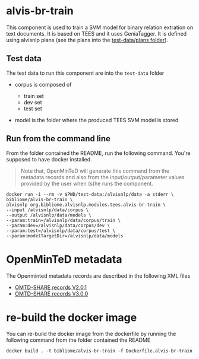 # alvis-br-train

This component is used to train a SVM model for binary relation extration on text documents. It is based on TEES and it uses GeniaTagger. It is defined using alvisnlp plans (see the plans into the [test-data/plans folder](test-data/plans)).

## Test data
The test data to run this component are into the `test-data` folder
 
* corpus is composed of
	* train set
	* dev set
	* test set

* model is the folder where the produced TEES SVM  model is stored

## Run from the command line

From the folder contained the README, run the following command. You're supposed to have docker installed.
> Note that, OpenMinTeD will generate this command from the metadata records and also from the input/output/parameter values provided by the user when (s)he runs the component. 

```
docker run -i --rm -v $PWD/test-data:/alvisnlp/data -a stderr \
bibliome/alvis-br-train \
alvisnlp org.bibliome.alvisnlp.modules.tees.alvis-br-train \
--input /alvisnlp/data/corpus \
--output /alvisnlp/data/models \
--param:train=/alvisnlp/data/corpus/train \
--param:dev=/alvisnlp/data/corpus/dev \
--param:test=/alvisnlp/data/corpus/test \
--param:modelTargetDir=/alvisnlp/data/models
```

# OpenMinTeD metadata

The Openminted metadata records are described in the following XML files
* [OMTD-SHARE records V2.0.1](alvis-br-train.metadata.omtd.v2.0.1)
* [OMTD-SHARE records V3.0.0](alvis-br-train.metadata.omtd.v3.0.0)

# re-build the docker image
You can re-build the docker image from the dockerfile by running the following command from the folder contained the README
```
docker build . -t bibliome/alvis-br-train -f Dockerfile.alvis-br-train
```

